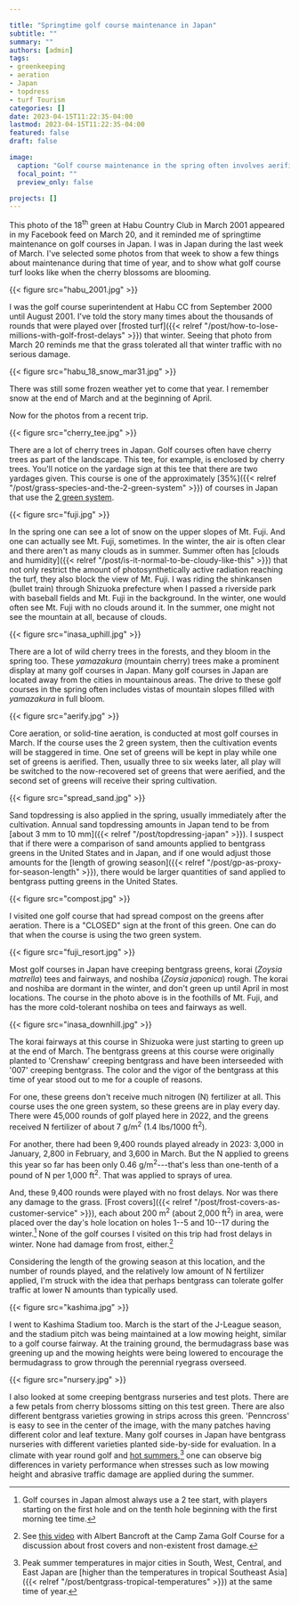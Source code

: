 ```yaml
---

title: "Springtime golf course maintenance in Japan"
subtitle: ""
summary: ""
authors: [admin]
tags: 
- greenkeeping
- aeration
- Japan
- topdress
- turf Tourism
categories: []
date: 2023-04-15T11:22:35-04:00
lastmod: 2023-04-15T11:22:35-04:00
featured: false
draft: false

image:
  caption: "Golf course maintenance in the spring often involves aerification, cherry blossoms, & sometimes---snow"
  focal_point: ""
  preview_only: false

projects: []
---
```


This photo of the 18<sup>th</sup> green at Habu Country Club in March 2001 appeared in my Facebook feed on March 20, and it reminded me of springtime maintenance on golf courses in Japan. I was in Japan during the last week of March. I've selected some photos from that week to show a few things about maintenance during that time of year, and to show what golf course turf looks like when the cherry blossoms are blooming.

{{< figure src="habu_2001.jpg" >}}

I was the golf course superintendent at Habu CC from September 2000 until August 2001. I've told the story many times about the thousands of rounds that were played over [frosted turf]({{< relref "/post/how-to-lose-millions-with-golf-frost-delays" >}}) that winter. Seeing that photo from March 20 reminds me that the grass tolerated all that winter traffic with no serious damage.

{{< figure src="habu_18_snow_mar31.jpg" >}}

There was still some frozen weather yet to come that year. I remember snow at the end of March and at the beginning of April. 

Now for the photos from a recent trip. 

{{< figure src="cherry_tee.jpg" >}}

There are a lot of cherry trees in Japan. Golf courses often have cherry trees as part of the landscape. This tee, for example, is enclosed by cherry trees. You'll notice on the yardage sign at this tee that there are two yardages given. This course is one of the approximately [35%]({{< relref "/post/grass-species-and-the-2-green-system" >}}) of courses in Japan that use the [2 green system](https://www.asianturfgrass.com/tag/2-green-system/).

{{< figure src="fuji.jpg" >}}

In the spring one can see a lot of snow on the upper slopes of Mt. Fuji. And one can actually see Mt. Fuji, sometimes. In the winter, the air is often clear and there aren't as many clouds as in summer. Summer often has [clouds and humidity]({{< relref "/post/is-it-normal-to-be-cloudy-like-this" >}}) that not only restrict the amount of photosynthetically active radiation reaching the turf, they also block the view of Mt. Fuji. I was riding the shinkansen (bullet train) through Shizuoka prefecture when I passed a riverside park with baseball fields and Mt. Fuji in the background. In the winter, one would often see Mt. Fuji with no clouds around it. In the summer, one might not see the mountain at all, because of clouds. 

{{< figure src="inasa_uphill.jpg" >}}

There are a lot of wild cherry trees in the forests, and they bloom in the spring too. These *yamazakura* (mountain cherry) trees make a prominent display at many golf courses in Japan. Many golf courses in Japan are located away from the cities in mountainous areas. The drive to these golf courses in the spring often includes vistas of mountain slopes filled with *yamazakura* in full bloom.

{{< figure src="aerify.jpg" >}}

Core aeration, or solid-tine aeration, is conducted at most golf courses in March. If the course uses the 2 green system, then the cultivation events will be staggered in time. One set of greens will be kept in play while one set of greens is aerified. Then, usually three to six weeks later, all play will be switched to the now-recovered set of greens that were aerified, and the second set of greens will receive their spring cultivation.

{{< figure src="spread_sand.jpg" >}}

Sand topdressing is also applied in the spring, usually immediately after the cultivation. Annual sand topdressing amounts in Japan tend to be from [about 3 mm to 10 mm]({{< relref "/post/topdressing-japan" >}}). I suspect that if there were a comparison of sand amounts applied to bentgrass greens in the United States and in Japan, and if one would adjust those amounts for the [length of growing season]({{< relref "/post/gp-as-proxy-for-season-length" >}}), there would be larger quantities of sand applied to bentgrass putting greens in the United States.

{{< figure src="compost.jpg" >}}

I visited one golf course that had spread compost on the greens after aeration. There is a "CLOSED" sign at the front of this green. One can do that when the course is using the two green system.

{{< figure src="fuji_resort.jpg" >}}

Most golf courses in Japan have creeping bentgrass greens, korai (*Zoysia matrella*) tees and fairways, and noshiba (*Zoysia japonica*) rough. The korai and noshiba are dormant in the winter, and don't green up until April in most locations. The course in the photo above is in the foothills of Mt. Fuji, and has the more cold-tolerant noshiba on tees and fairways as well.

{{< figure src="inasa_downhill.jpg" >}}

The korai fairways at this course in Shizuoka were just starting to green up at the end of March. The bentgrass greens at this course were originally planted to 'Crenshaw' creeping bentgrass and have been interseeded with '007' creeping bentgrass. The color and the vigor of the bentgrass at this time of year stood out to me for a couple of reasons. 

For one, these greens don't receive much nitrogen (N) fertilizer at all. This course uses the one green system, so these greens are in play every day. There were 45,000 rounds of golf played here in 2022, and the greens received N fertilizer of about 7 g/m<sup>2</sup> (1.4 lbs/1000 ft<sup>2</sup>). 

For another, there had been 9,400 rounds played already in 2023: 3,000 in January, 2,800 in February, and 3,600 in March. But the N applied to greens this year so far has been only 0.46 g/m<sup>2</sup>---that's less than one-tenth of a pound of N per 1,000 ft<sup>2</sup>. That was applied to sprays of urea. 

And, these 9,400 rounds were played with no frost delays. Nor was there any damage to the grass. [Frost covers]({{< relref "/post/frost-covers-as-customer-service" >}}), each about 200 m<sup>2</sup> (about 2,000 ft<sup>2</sup>) in area, were placed over the day's hole location on holes 1--5 and 10--17 during the winter.[^1] None of the golf courses I visited on this trip had frost delays in winter. None had damage from frost, either.[^2]

[^1]: Golf courses in Japan almost always use a 2 tee start, with players starting on the first hole and on the tenth hole beginning with the first morning tee time.

[^2]: See [this video](https://youtu.be/UDgt-9HUYmI) with Albert Bancroft at the Camp Zama Golf Course for a discussion about frost covers and non-existent frost damage.

Considering the length of the growing season at this location, and the number of rounds played, and the relatively low amount of N fertilizer applied, I'm struck with the idea that perhaps bentgrass can tolerate golfer traffic at lower N amounts than typically used.

{{< figure src="kashima.jpg" >}}

I went to Kashima Stadium too. March is the start of the J-League season, and the stadium pitch was being maintained at a low mowing height, similar to a golf course fairway. At the training ground, the bermudagrass base was greening up and the mowing heights were being lowered to encourage the bermudagrass to grow through the perennial ryegrass overseed.

{{< figure src="nursery.jpg" >}}

I also looked at some creeping bentgrass nurseries and test plots. There are a few petals from cherry blossoms sitting on this test green. There are also different bentgrass varieties growing in strips across this green. 'Penncross' is easy to see in the center of the image, with the many patches having different color and leaf texture. Many golf courses in Japan have bentgrass nurseries with different varieties planted side-by-side for evaluation. In a climate with year round golf and [hot summers](/post/tokyo-temperature-gp-animated),[^3] one can observe big differences in variety performance when stresses such as low mowing height and abrasive traffic damage are applied during the summer.

[^3]: Peak summer temperatures in major cities in South, West, Central, and East Japan are [higher than the temperatures in tropical Southeast Asia]({{< relref "/post/bentgrass-tropical-temperatures" >}}) at the same time of year. 



